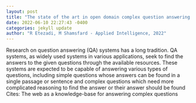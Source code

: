 ```yaml
--- 
layout: post 
title: "The state of the art in open domain complex question answering: a survey" 
date: 2022-06-10 22:27:43 -0400 
categories: jekyll update 
author: "R Etezadi, M Shamsfard - Applied Intelligence, 2022" 
--- 
```

Research on question answering (QA) systems has a long tradition. QA systems, as widely used systems in various applications, seek to find the answers to the given questions through the available resources. These systems are expected to be capable of answering various types of questions, including simple questions whose answers can be found in a single passage or sentence and complex questions which need more complicated reasoning to find the answer or their answer should be found Cites: The web as a knowledge-base for answering complex questions